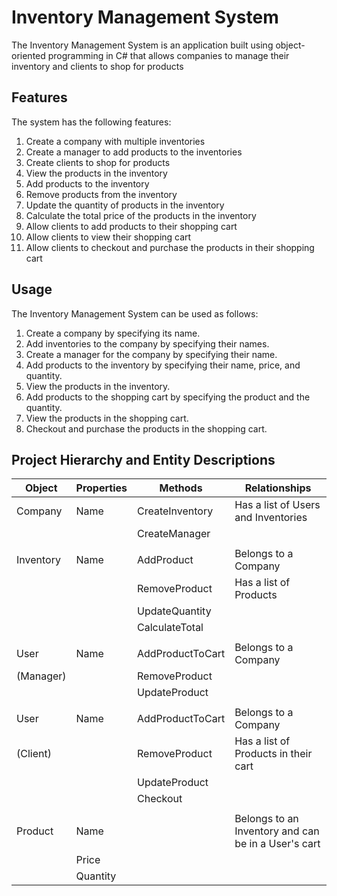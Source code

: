 # Inventory Management System

The Inventory Management System is an application built using object-oriented programming in C# that allows companies to manage their inventory and clients to shop for products

## Features

The system has the following features:

1. Create a company with multiple inventories
2. Create a manager to add products to the inventories
3. Create clients to shop for products
4. View the products in the inventory
5. Add products to the inventory
6. Remove products from the inventory
7. Update the quantity of products in the inventory
8. Calculate the total price of the products in the inventory
9. Allow clients to add products to their shopping cart
10. Allow clients to view their shopping cart
11. Allow clients to checkout and purchase the products in their shopping cart

## Usage
The Inventory Management System can be used as follows:

1. Create a company by specifying its name.
2. Add inventories to the company by specifying their names.
3. Create a manager for the company by specifying their name.
4. Add products to the inventory by specifying their name, price, and quantity.
5. View the products in the inventory.
6. Add products to the shopping cart by specifying the product and the quantity.
7. View the products in the shopping cart.
8. Checkout and purchase the products in the shopping cart.

## Project Hierarchy and Entity Descriptions

| Object      | Properties | Methods          | Relationships                                         |
|-------------|------------|------------------|-------------------------------------------------------|
| Company     | Name       | CreateInventory  | Has a list of Users and Inventories                   |
|             |            | CreateManager    |                                                       |
|             |            |                  |                                                       |
| Inventory   | Name       | AddProduct       | Belongs to a Company                                  |
|             |            | RemoveProduct    | Has a list of Products                                |
|             |            | UpdateQuantity   |                                                       |
|             |            | CalculateTotal   |                                                       |
|             |            |                  |                                                       |
| User        | Name       | AddProductToCart | Belongs to a Company                                  |
| (Manager)   |            | RemoveProduct    |                                                       |
|             |            | UpdateProduct    |                                                       |
|             |            |                  |                                                       |
| User        | Name       | AddProductToCart | Belongs to a Company                                  |
| (Client)    |            | RemoveProduct    | Has a list of Products in their cart                  |
|             |            | UpdateProduct    |                                                       |
|             |            | Checkout         |                                                       |
|             |            |                  |                                                       |
| Product     | Name       |                  | Belongs to an Inventory and can be in a User's cart   |
|             | Price      |                  |                                                       |
|             | Quantity   |                  |                                                       |
